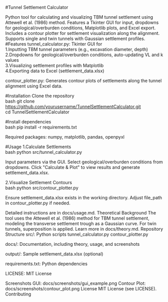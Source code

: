 #Tunnel Settlement Calculator

Python tool for calculating and visualizing TBM tunnel settlement using Attewell et al. (1986) method. Features a Tkinter GUI for input, dropdowns for geological/overburden conditions, Matplotlib plots, and Excel export. Includes a contour plotter for settlement visualization along the alignment. Supports single and twin tunnels with Gaussian settlement profiles.
#Features
tunnel_calculator.py: Tkinter GUI for  
1.Inputting TBM tunnel parameters (e.g., excavation diameter, depth)  
2.Dropdowns for geological/overburden conditions, auto-updating VL and k values  
3.Visualizing settlement profiles with Matplotlib  
4.Exporting data to Excel (settlement_data.xlsx)

contour_plotter.py: Generates contour plots of settlements along the tunnel alignment using Excel data.

#Installation
Clone the repository  
bash
git clone https://github.com/yourusername/TunnelSettlementCalculator.git  
cd TunnelSettlementCalculator  

#Install dependencies  
bash
pip install -r requirements.txt  

Required packages: numpy, matplotlib, pandas, openpyxl

#Usage
1.Calculate Settlements  
bash
python src/tunnel_calculator.py  

Input parameters via the GUI. Select geological/overburden conditions from dropdowns. Click "Calculate & Plot" to view results and generate settlement_data.xlsx.

2.Visualize Settlement Contours  
bash
python src/contour_plotter.py  

Ensure settlement_data.xlsx exists in the working directory. Adjust file_path in contour_plotter.py if needed.

Detailed instructions are in docs/usage.md.
Theoretical Background
The tool uses the Attewell et al. (1986) method for TBM tunnel settlement, modeling the transverse settlement trough as a Gaussian curve. For twin tunnels, superposition is applied. Learn more in docs/theory.md.
Repository Structure
src/: Python scripts
tunnel_calculator.py
contour_plotter.py  

docs/: Documentation, including theory, usage, and screenshots  

output/: Sample settlement_data.xlsx (optional)  

requirements.txt: Python dependencies  

LICENSE: MIT License

Screenshots
GUI: docs/screenshots/gui_example.png
Contour Plot: docs/screenshots/contour_plot.png
License
MIT License (see LICENSE).
Contributing

